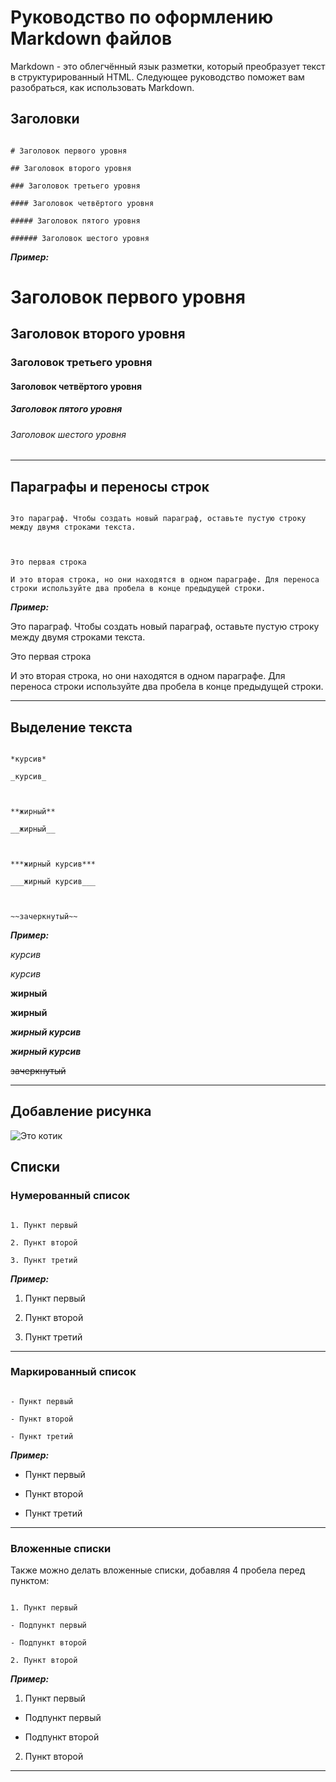 # Руководство по оформлению Markdown файлов

Markdown - это облегчённый язык разметки, который преобразует текст в структурированный HTML. Следующее руководство поможет вам разобраться, как использовать Markdown.

  

## Заголовки

```

# Заголовок первого уровня

## Заголовок второго уровня

### Заголовок третьего уровня

#### Заголовок четвёртого уровня

##### Заголовок пятого уровня

###### Заголовок шестого уровня

```

***Пример:***

  

# Заголовок первого уровня

## Заголовок второго уровня

### Заголовок третьего уровня

#### Заголовок четвёртого уровня

##### Заголовок пятого уровня

###### Заголовок шестого уровня

---

  

## Параграфы и переносы строк

```

Это параграф. Чтобы создать новый параграф, оставьте пустую строку между двумя строками текста.

  

Это первая строка

И это вторая строка, но они находятся в одном параграфе. Для переноса строки используйте два пробела в конце предыдущей строки.

```

***Пример:***

  

Это параграф. Чтобы создать новый параграф, оставьте пустую строку между двумя строками текста.

  

Это первая строка

И это вторая строка, но они находятся в одном параграфе. Для переноса строки используйте два пробела в конце предыдущей строки.

  

---

  

## Выделение текста

```

*курсив*

_курсив_

  

**жирный**

__жирный__

  

***жирный курсив***

___жирный курсив___

  

~~зачеркнутый~~

```

***Пример:***

  

*курсив*

_курсив_

  

**жирный**

__жирный__

  

***жирный курсив***

___жирный курсив___

  

~~зачеркнутый~~

  

---


## Добавление рисунка

![Это котик](cat.png)



## Списки

### Нумерованный список

```

1. Пункт первый

2. Пункт второй

3. Пункт третий

```

***Пример:***

  

1. Пункт первый

2. Пункт второй

3. Пункт третий

---

  

### Маркированный список

```

- Пункт первый

- Пункт второй

- Пункт третий

```

***Пример:***

  

- Пункт первый

- Пункт второй

- Пункт третий

---

### Вложенные списки

Также можно делать вложенные списки, добавляя 4 пробела перед пунктом:

```

1. Пункт первый

- Подпункт первый

- Подпункт второй

2. Пункт второй

```

***Пример:***

  

1. Пункт первый

- Подпункт первый

- Подпункт второй

2. Пункт второй

---
